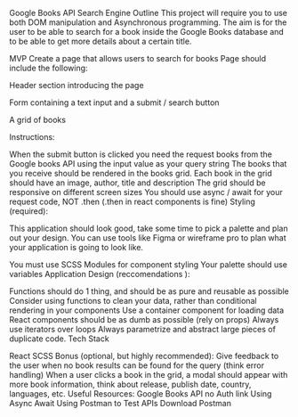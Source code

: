 Google Books API Search Engine
Outline
This project will require you to use both DOM manipulation and Asynchronous programming. The aim is for the user to be able to search for a book inside the Google Books database and to be able to get more details about a certain title.

MVP
Create a page that allows users to search for books Page should include the following:

Header section introducing the page

Form containing a text input and a submit / search button

A grid of books

Instructions:

When the submit button is clicked you need the request books from the Google books API using the input value as your query string
The books that you receive should be rendered in the books grid.
Each book in the grid should have an image, author, title and description
The grid should be responsive on different screen sizes
You should use async / await for your request code, NOT .then (.then in react components is fine)
Styling (required):

This application should look good, take some time to pick a palette and plan out your design. You can use tools like Figma or wireframe pro to plan what your application is going to look like.

You must use SCSS Modules for component styling
Your palette should use variables
Application Design (reccomendations ):

Functions should do 1 thing, and should be as pure and reusable as possible
Consider using functions to clean your data, rather than conditional rendering in your components
Use a container component for loading data
React components should be as dumb as possible (rely on props)
Always use iterators over loops
Always parametrize and abstract large pieces of duplicate code.
Tech Stack

React
SCSS
Bonus (optional, but highly recommended):
Give feedback to the user when no book results can be found for the query (think error handling)
When a user clicks a book in the grid, a modal should appear with more book information, think about release, publish date, country, languages, etc.
Useful Resources:
Google Books API no Auth link
Using Async Await
Using Postman to Test APIs
Download Postman
